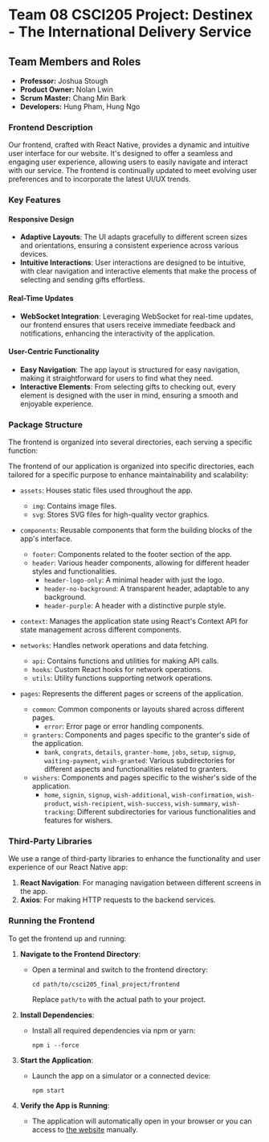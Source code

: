 # Team 08 CSCI205 Project: Destinex - The International Delivery Service

## Team Members and Roles

- **Professor:** Joshua Stough
- **Product Owner:** Nolan Lwin
- **Scrum Master:** Chang Min Bark
- **Developers:** Hung Pham, Hung Ngo

### Frontend Description

Our frontend, crafted with React Native, provides a dynamic and intuitive user interface for our website. It's designed to offer a seamless and engaging user experience, allowing users to easily navigate and interact with our service. The frontend is continually updated to meet evolving user preferences and to incorporate the latest UI/UX trends.

### Key Features

#### Responsive Design
- **Adaptive Layouts**: The UI adapts gracefully to different screen sizes and orientations, ensuring a consistent experience across various devices.
- **Intuitive Interactions**: User interactions are designed to be intuitive, with clear navigation and interactive elements that make the process of selecting and sending gifts effortless.

#### Real-Time Updates
- **WebSocket Integration**: Leveraging WebSocket for real-time updates, our frontend ensures that users receive immediate feedback and notifications, enhancing the interactivity of the application.

#### User-Centric Functionality
- **Easy Navigation**: The app layout is structured for easy navigation, making it straightforward for users to find what they need.
- **Interactive Elements**: From selecting gifts to checking out, every element is designed with the user in mind, ensuring a smooth and enjoyable experience.

### Package Structure

The frontend is organized into several directories, each serving a specific function:

The frontend of our application is organized into specific directories, each tailored for a specific purpose to enhance maintainability and scalability:

- `assets`: Houses static files used throughout the app.
  - `img`: Contains image files.
  - `svg`: Stores SVG files for high-quality vector graphics.

- `components`: Reusable components that form the building blocks of the app's interface.
  - `footer`: Components related to the footer section of the app.
  - `header`: Various header components, allowing for different header styles and functionalities.
    - `header-logo-only`: A minimal header with just the logo.
    - `header-no-background`: A transparent header, adaptable to any background.
    - `header-purple`: A header with a distinctive purple style.

- `context`: Manages the application state using React's Context API for state management across different components.

- `networks`: Handles network operations and data fetching.
  - `api`: Contains functions and utilities for making API calls.
  - `hooks`: Custom React hooks for network operations.
  - `utils`: Utility functions supporting network operations.

- `pages`: Represents the different pages or screens of the application.
  - `common`: Common components or layouts shared across different pages.
    - `error`: Error page or error handling components.
  - `granters`: Components and pages specific to the granter's side of the application.
    - `bank`, `congrats`, `details`, `granter-home`, `jobs`, `setup`, `signup`, `waiting-payment`, `wish-granted`: Various subdirectories for different aspects and functionalities related to granters.
  - `wishers`: Components and pages specific to the wisher's side of the application.
    - `home`, `signin`, `signup`, `wish-additional`, `wish-confirmation`, `wish-product`, `wish-recipient`, `wish-success`, `wish-summary`, `wish-tracking`: Different subdirectories for various functionalities and features for wishers.

### Third-Party Libraries

We use a range of third-party libraries to enhance the functionality and user experience of our React Native app:

1. **React Navigation**: For managing navigation between different screens in the app.
2. **Axios**: For making HTTP requests to the backend services.

### Running the Frontend

To get the frontend up and running:

1. **Navigate to the Frontend Directory**:
   - Open a terminal and switch to the frontend directory:
     ```
     cd path/to/csci205_final_project/frontend
     ```
     Replace `path/to` with the actual path to your project.

2. **Install Dependencies**:
   - Install all required dependencies via npm or yarn:
     ```
     npm i --force
     ```

3. **Start the Application**:
   - Launch the app on a simulator or a connected device:
     ```
     npm start
     ```

4. **Verify the App is Running**:
   - The application will automatically open in your browser or you can access to [the website](http://localhost:3000) manually.
